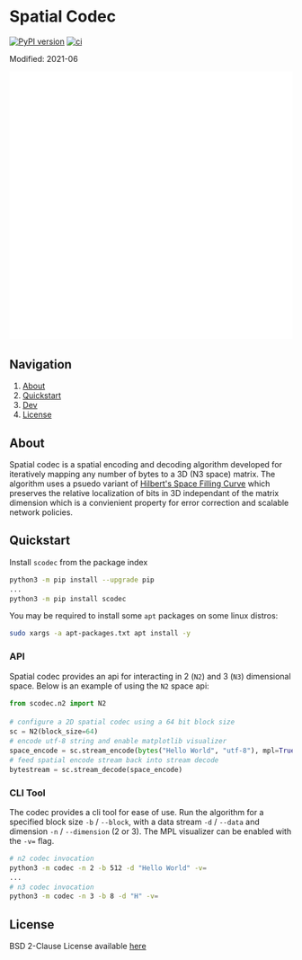 # Spatial Codec
[![PyPI version](https://badge.fury.io/py/scodec.svg)](https://badge.fury.io/py/scodec)
[![ci](https://github.com/LEAP-Systems/spatial-codec/actions/workflows/ci.yaml/badge.svg?branch=master)](https://github.com/LEAP-Systems/spatial-codec/actions/workflows/ci.yaml)

Modified: 2021-06

<p align="center">
  <img src="docs/img/LEAP_INS_WHITE.png"/>
</p>

## Navigation
  1. [About](#about)
  2. [Quickstart](#quickstart)
  3. [Dev](#dev)
  4. [License](#license)

## About
Spatial codec is a spatial encoding and decoding algorithm developed for iteratively mapping any number of bytes to a 3D (N3 space) matrix. The algorithm uses a psuedo variant of [Hilbert's Space Filling Curve](https://en.wikipedia.org/wiki/Hilbert_curve) which preserves the relative localization of bits in 3D independant of the matrix dimension which is a convienient property for error correction and scalable network policies.

## Quickstart
Install `scodec` from the package index
```bash
python3 -m pip install --upgrade pip
...
python3 -m pip install scodec
```

You may be required to install some `apt` packages on some linux distros:
```bash
sudo xargs -a apt-packages.txt apt install -y
```
### API
Spatial codec provides an api for interacting in 2 (`N2`) and 3 (`N3`) dimensional space. Below is an example of using the `N2` space api:
```python
from scodec.n2 import N2

# configure a 2D spatial codec using a 64 bit block size
sc = N2(block_size=64)
# encode utf-8 string and enable matplotlib visualizer
space_encode = sc.stream_encode(bytes("Hello World", "utf-8"), mpl=True)
# feed spatial encode stream back into stream decode
bytestream = sc.stream_decode(space_encode)
```

### CLI Tool
The codec provides a cli tool for ease of use. Run the algorithm for a specified block size `-b` / `--block`, with a data stream `-d` / `--data` and dimension `-n` / `--dimension` (2 or 3). The MPL visualizer can be enabled with the `-v=` flag.
```bash
# n2 codec invocation
python3 -m codec -n 2 -b 512 -d "Hello World" -v=
...
# n3 codec invocation 
python3 -m codec -n 3 -b 8 -d "H" -v=
```

## License
BSD 2-Clause License available [here](LICENSE)
